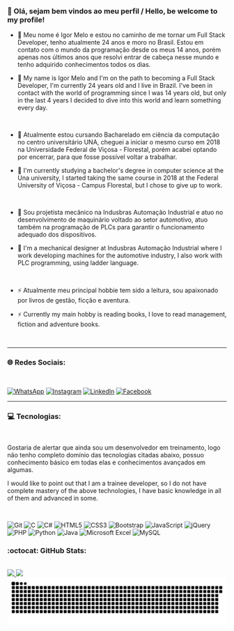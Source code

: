 ### :man: Olá, sejam bem vindos ao meu perfil / Hello, be welcome to my profile!

 
- :boy: Meu nome é Igor Melo e estou no caminho de me tornar um Full Stack Developer, tenho atualmente 24 anos e moro no Brasil. Estou em contato com o mundo da programação desde os meus 14 anos, porém apenas nos últimos anos que resolvi entrar de cabeça nesse mundo e tenho adquirido conhecimentos todos os dias.

- :boy: My name is Igor Melo and I'm on the path to becoming a Full Stack Developer, I'm currently 24 years old and I live in Brazil. I've been in contact with the world of programming since I was 14 years old, but only in the last 4 years I decided to dive into this world and learn something every day.

<br>

- :school: Atualmente estou cursando Bacharelado em ciência da computação no centro universitário UNA, cheguei a iniciar o mesmo curso em 2018 na Universidade Federal de Viçosa - Florestal, porém acabei optando por encerrar, para que fosse possível voltar a trabalhar.

- :school: I'm currently studying a bachelor's degree in computer science at the Una university, I started taking the same course in 2018 at the Federal University of Viçosa - Campus Florestal, but I chose to give up to work.

<br>

- :office: Sou projetista mecânico na Indusbras Automação Industrial e atuo no desenvolvimento de maquinário voltado ao setor automotivo, atuo também na programação de PLCs para garantir o funcionamento adequado dos dispositivos.

- :office: I'm a mechanical designer at Indusbras Automação Industrial where I work developing machines for the automotive industry, I also work with PLC programming, using ladder language.

<br>

- :zap: Atualmente meu principal hobbie tem sido a leitura, sou apaixonado por livros de gestão, ficção e aventura.

- :zap: Currently my main hobby is reading books, I love to read management, fiction and adventure books.
  
<br>

<hr>

### :globe_with_meridians: Redes Sociais:
<br>

[![WhatsApp](https://img.shields.io/badge/WhatsApp-25D366?style=for-the-badge&logo=whatsapp&logoColor=white)](https://api.whatsapp.com/send?phone=5531973329402&text=Ol%C3%A1,%20Igor%20vim%20pelo%20GitHub.)
[![Instagram](https://img.shields.io/badge/Instagram-%23E4405F.svg?style=for-the-badge&logo=Instagram&logoColor=white)](https://www.instagram.com/igor.dominus04/)
[![LinkedIn](https://img.shields.io/badge/linkedin-%230077B5.svg?style=for-the-badge&logo=linkedin&logoColor=white)](https://www.linkedin.com/in/igor-melo-a1453b117/)
[![Facebook](https://img.shields.io/badge/Facebook-%231877F2.svg?style=for-the-badge&logo=Facebook&logoColor=white)](https://www.facebook.com/igorctmdt)
<br>
<hr>

###  :computer: Tecnologias:

<br>

Gostaria de alertar que ainda sou um desenvolvedor em treinamento, logo não tenho completo domínio das tecnologias citadas abaixo, possuo conhecimento básico em todas elas e conhecimentos avançados em algumas.

I would like to point out that I am a trainee developer, so I do not have complete mastery of the above technologies, I have basic knowledge in all of them and advanced in some.

<br>

![Git](https://img.shields.io/badge/git-%23F05033.svg?style=for-the-badge&logo=git&logoColor=white)
![C](https://img.shields.io/badge/c-%2300599C.svg?style=for-the-badge&logo=c&logoColor=white)
![C#](https://img.shields.io/badge/c%23-%23239120.svg?style=for-the-badge&logo=c-sharp&logoColor=white)
![HTML5](https://img.shields.io/badge/html5-%23E34F26.svg?style=for-the-badge&logo=html5&logoColor=white)
![CSS3](https://img.shields.io/badge/css3-%231572B6.svg?style=for-the-badge&logo=css3&logoColor=white)
![Bootstrap](https://img.shields.io/badge/bootstrap-%238511FA.svg?style=for-the-badge&logo=bootstrap&logoColor=white)
![JavaScript](https://img.shields.io/badge/javascript-%23323330.svg?style=for-the-badge&logo=javascript&logoColor=%23F7DF1E)
![jQuery](https://img.shields.io/badge/jquery-%230769AD.svg?style=for-the-badge&logo=jquery&logoColor=white)
![PHP](https://img.shields.io/badge/php-%23777BB4.svg?style=for-the-badge&logo=php&logoColor=white)
![Python](https://img.shields.io/badge/python-3670A0?style=for-the-badge&logo=python&logoColor=ffdd54)
![Java](https://img.shields.io/badge/java-%23ED8B00.svg?style=for-the-badge&logo=openjdk&logoColor=white)
![Microsoft Excel](https://img.shields.io/badge/Microsoft_Excel-217346?style=for-the-badge&logo=microsoft-excel&logoColor=white)
![MySQL](https://img.shields.io/badge/mysql-%2300f.svg?style=for-the-badge&logo=mysql&logoColor=white)

### :octocat: GitHub Stats:

<br>

<div>
<a href="https://github.com/dominus04">
<img height="150em" src="https://github-readme-stats.vercel.app/api/top-langs/?username=dominus04&layout=compact&langs_count=7&theme=transparent"/>
<img height="150em" src="https://github-readme-stats.vercel.app/api?username=dominus04&show_icons=true&theme=transparent&count_private=true"/>
</div>
 
 
<picture>
<source media="(prefers-color-scheme: dark)" srcset="https://raw.githubusercontent.com/dominus04/dominus04/output/github-contribution-grid-snake-dark.svg">
<source media="(prefers-color-scheme: light)" srcset="https://raw.githubusercontent.com/dominus04/dominus04/output/github-contribution-grid-snake.svg">
<img alt="github contribution grid snake animation" src="https://raw.githubusercontent.com/dominus04/dominus04/output/github-contribution-grid-snake.svg">
</picture>


  





